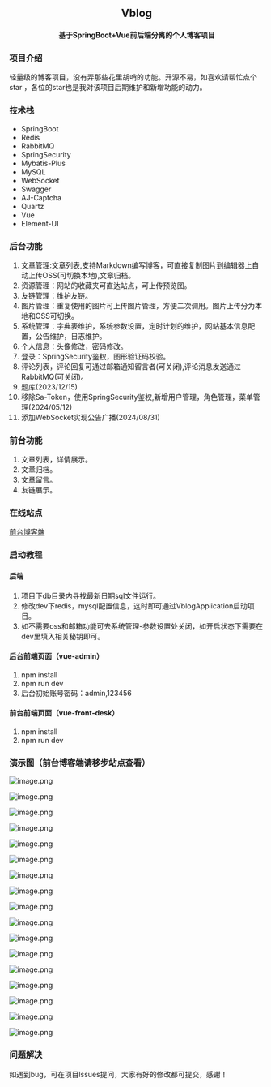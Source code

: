 ## <center> Vblog
#### <center> 基于SpringBoot+Vue前后端分离的个人博客项目


### 项目介绍
轻量级的博客项目，没有弄那些花里胡哨的功能。开源不易，如喜欢请帮忙点个star ，各位的star也是我对该项目后期维护和新增功能的动力。

### 技术栈
- SpringBoot
- Redis
- RabbitMQ
- SpringSecurity
- Mybatis-Plus
- MySQL
- WebSocket
- Swagger
- AJ-Captcha
- Quartz
- Vue
- Element-UI


### 后台功能
1. 文章管理:文章列表,支持Markdown编写博客，可直接复制图片到编辑器上自动上传OSS(可切换本地),文章归档。
2. 资源管理：网站的收藏夹可直达站点，可上传预览图。
3. 友链管理：维护友链。
4. 图片管理：重复使用的图片可上传图片管理，方便二次调用。图片上传分为本地和OSS可切换。
5. 系统管理：字典表维护，系统参数设置，定时计划的维护，网站基本信息配置，公告维护，日志维护。
6. 个人信息：头像修改，密码修改。
7. 登录：SpringSecurity鉴权，图形验证码校验。
8. 评论列表，评论回复可通过邮箱通知留言者(可关闭),评论消息发送通过RabbitMQ(可关闭)。
9. 题库(2023/12/15)
10. 移除Sa-Token，使用SpringSecurity鉴权,新增用户管理，角色管理，菜单管理(2024/05/12)
11. 添加WebSocket实现公告广播(2024/08/31)

### 前台功能
1. 文章列表，详情展示。
2. 文章归档。
3. 文章留言。
4. 友链展示。

### 在线站点

[前台博客端](http://jzjzzzz.cn/)


### 启动教程
#### 后端
1. 项目下db目录内寻找最新日期sql文件运行。
2. 修改dev下redis，mysql配置信息，这时即可通过VblogApplication启动项目。
3. 如不需要oss和邮箱功能可去系统管理-参数设置处关闭，如开启状态下需要在dev里填入相关秘钥即可。

#### 后台前端页面（vue-admin）
1. npm install
2. npm run dev
3. 后台初始账号密码：admin,123456

#### 前台前端页面（vue-front-desk）
1. npm install
2. npm run dev

### 演示图（前台博客端请移步站点查看）
![image.png](https://vue-vblog.oss-cn-shenzhen.aliyuncs.com/article/2022/12/14/2f24cb06652d4d0badae95b0216ee7a3.png)

![image.png](https://vue-vblog.oss-cn-shenzhen.aliyuncs.com/article/2022/12/14/dbc0748747f24f12ab1d16df6e8dc739.png)

![image.png](https://vue-vblog.oss-cn-shenzhen.aliyuncs.com/article/2022/12/14/88b93384e1734b94a179f6c194a90876.png)

![image.png](https://vue-vblog.oss-cn-shenzhen.aliyuncs.com/article/2022/12/14/f95dc2067b12427ba1d99377aef10716.png)

![image.png](https://vue-vblog.oss-cn-shenzhen.aliyuncs.com/article/2022/12/14/a102756ac2e14d5981a704d2cabbd419.png)

![image.png](https://vue-vblog.oss-cn-shenzhen.aliyuncs.com/article/2022/12/14/82a0cb2e06bf455994361946f24520a7.png)

![image.png](https://vue-vblog.oss-cn-shenzhen.aliyuncs.com/article/2022/12/14/4c48b05744b3421ba3cd8ad0d50d9cad.png)

![image.png](https://vue-vblog.oss-cn-shenzhen.aliyuncs.com/article/2022/12/14/889a01cd9873433fac5434a24dcac2cb.png)

![image.png](https://vue-vblog.oss-cn-shenzhen.aliyuncs.com/article/2022/12/14/44e184b1f2a94616b6fa8720d83f559a.png)

![image.png](https://vue-vblog.oss-cn-shenzhen.aliyuncs.com/article/2022/12/14/0deae15f769f4e8c973302875aa891f9.png)

![image.png](https://vue-vblog.oss-cn-shenzhen.aliyuncs.com/article/2022/12/14/780c18a8dfd741e582030831bd10a657.png)

![image.png](https://vue-vblog.oss-cn-shenzhen.aliyuncs.com/article/2022/12/14/82a970e349bb486bbca24dc20ebe473b.png)

![image.png](https://vue-vblog.oss-cn-shenzhen.aliyuncs.com/article/2022/12/14/d783b2e0d79548aab1187e3988b6fb0e.png)

![image.png](https://vue-vblog.oss-cn-shenzhen.aliyuncs.com/article/2022/12/14/0a73001048ab4cb2815fb2aa2cd9d024.png)

![image.png](https://vue-vblog.oss-cn-shenzhen.aliyuncs.com/article/2022/12/14/a82883ffc73c4d5f90065bcdf8c5f652.png)

![image.png](https://vue-vblog.oss-cn-shenzhen.aliyuncs.com/article/2023/12/15/6493ab13bd284bbb90f1666405910f71.png)

![image.png](https://vue-vblog.oss-cn-shenzhen.aliyuncs.com/article/2023/12/15/5a20f605bc684e1b8b68b17c16278704.png)



### 问题解决

如遇到bug，可在项目lssues提问，大家有好的修改都可提交，感谢！
